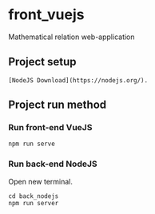 # front_vuejs
Mathematical relation web-application

## Project setup
```
[NodeJS Download](https://nodejs.org/).
```

## Project run method
### Run front-end VueJS
```
npm run serve
```

### Run back-end NodeJS
Open new terminal.
```
cd back_nodejs
npm run server
```
